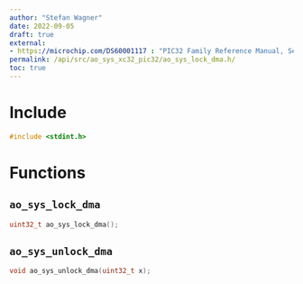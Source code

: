 ```yaml
---
author: "Stefan Wagner"
date: 2022-09-05
draft: true
external:
- https://microchip.com/DS60001117 : "PIC32 Family Reference Manual, Section 31, DMA Controller"
permalink: /api/src/ao_sys_xc32_pic32/ao_sys_lock_dma.h/
toc: true
---
```


# Include

```c
#include <stdint.h>
```

# Functions

## `ao_sys_lock_dma`

```c
uint32_t ao_sys_lock_dma();
```

## `ao_sys_unlock_dma`

```c
void ao_sys_unlock_dma(uint32_t x);
```
